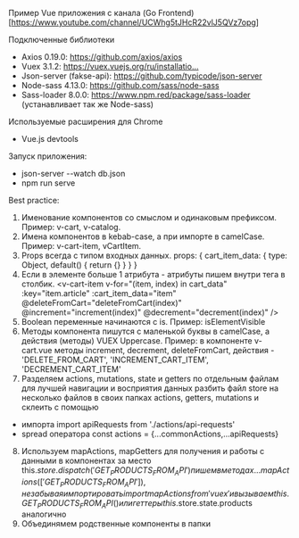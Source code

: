 Пример Vue приложения с канала (Go Frontend)[https://www.youtube.com/channel/UCWhg5tJHcR22vlJ5QVz7opg]

Подключенные библиотеки
- Axios 0.19.0: https://github.com/axios/axios​
- Vuex 3.1.2: https://vuex.vuejs.org/ru/installatio...​
- Json-server (fakse-api): https://github.com/typicode/json-server​
- Node-sass 4.13.0: https://github.com/sass/node-sass​
- Sass-loader 8.0.0: https://www.npm.red/package/sass-loader​ (устанавливает так же Node-sass)


Используемые расширения для Chrome
- Vue.js devtools

Запуск приложения: 
- json-server --watch db.json
- npm run serve


Best practice:
1. Именование компонентов со смыслом и одинаковым префиксом. Пример: v-cart, v-catalog.
2. Имена компонентов в kebab-case, а при импорте в camelCase. Пример: v-cart-item, vCartItem.
3. Props всегда с типом входных данных.
props: {
    cart_item_data: {
        type: Object,
        default() {
            return {}
        }
    }
}
4. Если в элементе больше 1 атрибута - атрибуты пишем внутри тега в столбик.
      <v-cart-item 
        v-for="(item, index) in cart_data"
        :key="item.article"
        :cart_item_data="item"
        @deleteFromCart="deleteFromCart(index)"
        @increment="increment(index)"
        @decrement="decrement(index)"
      />
5. Boolean переменные начинаются с is. Пример: isElementVisible
6. Методы компонента пишутся с маленькой буквы в camelCase, а действия (методы) VUEX Uppercase.
Пример: в компоненте v-cart.vue методы increment, decrement, deleteFromCart,
    действия -   'DELETE_FROM_CART', 'INCREMENT_CART_ITEM', 'DECREMENT_CART_ITEM'
7. Разделяем actions, mutations, state и getters по отдельным файлам для лучшей навигации и восприятия данных
разбить файл store на несколько файлов в своих папках actions, getters, mutations и склеить с помощью 
- импорта import apiRequests from './actions/api-requests'
- spread оператора const actions = {...commonActions,...apiRequests}
8. Используем mapActions, mapGetters для получения и работы с данными в компонентах
за место this.$store.dispatch('GET_PRODUCTS_FROM_API') пишем в методах 
        ...mapActions([
            'GET_PRODUCTS_FROM_API'
        ]),
    не забывая импортировать
        import {mapActions} from 'vuex'
    и вызываем 
        this.GET_PRODUCTS_FROM_API()
или геттеры this.$store.state.products аналогично 
9. Объединямем родственные компоненты в папки


